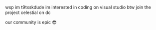 wsp im t9txskdude
im interested in coding on visual studio
btw join the project celestial on dc

our community is epic
😎
